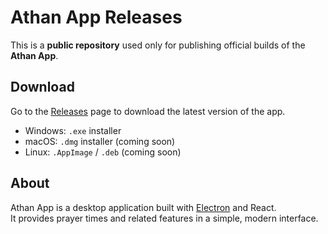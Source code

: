 # Athan App Releases

This is a **public repository** used only for publishing official builds of the **Athan App**.  

## Download

Go to the [Releases](https://github.com/Babyloniane/athan-app-releases/releases) page to download the latest version of the app.

- Windows: `.exe` installer
- macOS: `.dmg` installer (coming soon)
- Linux: `.AppImage` / `.deb` (coming soon)

## About

Athan App is a desktop application built with [Electron](https://www.electronjs.org/) and React.  
It provides prayer times and related features in a simple, modern interface.
